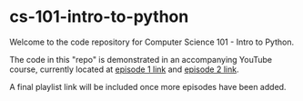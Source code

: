 # cs-101-intro-to-python

Welcome to the code repository for Computer Science 101 - Intro to Python.

The code in this "repo" is demonstrated in an accompanying YouTube course, currently located at [episode 1 link](https://youtu.be/x3PSs4NXQb8) and [episode 2 link](https://youtu.be/Y22hozliExc).

A final playlist link will be included once more episodes have been added.
